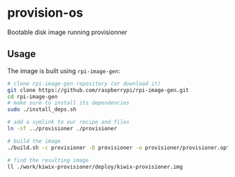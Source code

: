 # provision-os
Bootable disk image running provisionner

## Usage

The image is built using `rpi-image-gen`:

```sh
# clone rpi-image-gen repository (or download it)
git clone https://github.com/raspberrypi/rpi-image-gen.git
cd rpi-image-gen
# make sure to install its dependencies
sudo ./install_deps.sh

# add a symlink to our recipe and files
ln -sf ../provisioner ./provisioner

# build the image
./build.sh -c provisioner -D provisioner -o provisioner/provisioner.options

# find the resulting image
ll ./work/kiwix-provisioner/deploy/kiwix-provisioner.img
```
